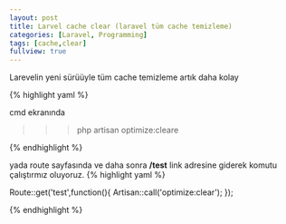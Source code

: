 ```yaml
---
layout: post
title: Larvel cache clear (laravel tüm cache temizleme) 
categories: [Laravel, Programming]
tags: [cache,clear]
fullview: true
---
```


Larevelin yeni sürüüyle tüm cache temizleme artık daha kolay

{% highlight yaml %}

cmd ekranında 
  >>>php artisan optimize:cleare  

{% endhighlight %}

yada route sayfasında
ve daha sonra **/test** link adresine giderek komutu çalıştırmız oluyoruz.
{% highlight yaml %}


 Route::get('test',function(){
    Artisan::call('optimize:clear');
 });

{% endhighlight %}